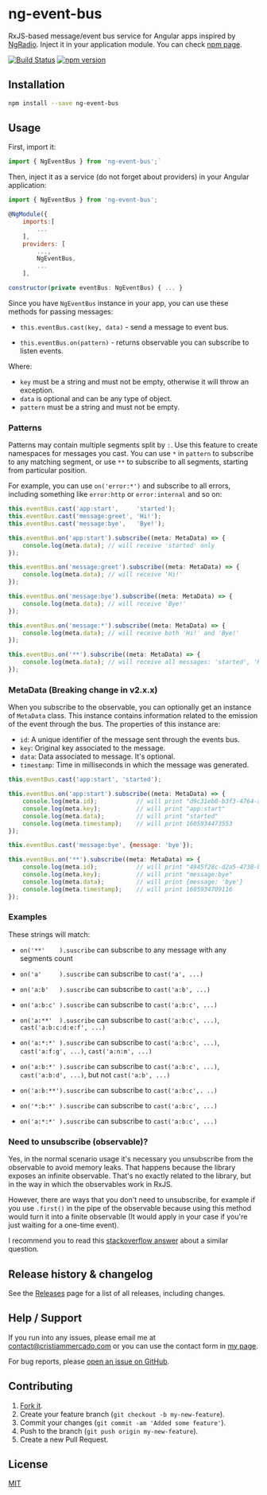 # ng-event-bus

RxJS-based message/event bus service for Angular apps inspired by [NgRadio](https://github.com/govorov/ng-radio). Inject it in your application module. You can check [npm page](https://www.npmjs.com/package/ng-event-bus).

[![Build Status](https://travis-ci.com/cristiammercado/ng-event-bus.svg?branch=master)](https://travis-ci.com/cristiammercado/ng-event-bus)
[![npm version](https://badge.fury.io/js/ng-event-bus.svg)](https://badge.fury.io/js/ng-event-bus)

## Installation

```bash
npm install --save ng-event-bus
```

## Usage

First, import it:

```js
import { NgEventBus } from 'ng-event-bus';`
```
Then, inject it as a service (do not forget about providers) in your Angular application:

```js
import { NgEventBus } from 'ng-event-bus';

@NgModule({
    imports:[
        ...
    ],
    providers: [
        ...,
        NgEventBus,
        ...
    ],
```

```js
constructor(private eventBus: NgEventBus) { ... }
```

Since you have `NgEventBus` instance in your app, you can use these methods for passing messages:

* `this.eventBus.cast(key, data)` - send a message to event bus.

* `this.eventBus.on(pattern)` - returns observable you can subscribe to listen events.

Where:

 - `key` must be a string and must not be empty, otherwise it will throw an exception. 
 - `data` is optional and can be any type of object.
 - `pattern` must be a string and must not be empty. 
 
### Patterns
 
Patterns may contain multiple segments split by `:`. Use this feature to create namespaces for messages you cast. You can use `*` in `pattern` to subscribe to any matching segment, or use `**` to subscribe to all segments, starting from particular position.

For example, you can use `on('error:*')` and subscribe to all errors, including something like `error:http` or `error:internal` and so on:

```js
this.eventBus.cast('app:start',     'started');
this.eventBus.cast('message:greet', 'Hi!');
this.eventBus.cast('message:bye',   'Bye!');

this.eventBus.on('app:start').subscribe((meta: MetaData) => {
    console.log(meta.data); // will receive 'started' only
});

this.eventBus.on('message:greet').subscribe((meta: MetaData) => {
    console.log(meta.data); // will receive 'Hi!'
});

this.eventBus.on('message:bye').subscribe((meta: MetaData) => {
    console.log(meta.data); // will receive 'Bye!'
});

this.eventBus.on('message:*').subscribe((meta: MetaData) => {
    console.log(meta.data); // will receive both 'Hi!' and 'Bye!'
});

this.eventBus.on('**').subscribe((meta: MetaData) => {
    console.log(meta.data); // will receive all messages: 'started', 'Hi!' and 'Bye!'
});

```

### MetaData (Breaking change in v2.x.x)

When you subscribe to the observable, you can optionally get an instance of `MetaData` class. This instance contains information related to the emission of the event through the bus. The properties of this instance are:

 - `id`: A unique identifier of the message sent through the events bus.
 - `key`: Original key associated to the message.
 - `data`: Data associated to message. It's optional.
 - `timestamp`: Time in milliseconds in which the message was generated.
 
```js
this.eventBus.cast('app:start', 'started');

this.eventBus.on('app:start').subscribe((meta: MetaData) => {
    console.log(meta.id);           // will print "d9c31eb0-b3f3-4764-a96d-6a703112a696"
    console.log(meta.key);          // will print "app:start"
    console.log(meta.data);         // will print "started"
    console.log(meta.timestamp);    // will print 1605934473553
});

```

```js
this.eventBus.cast('message:bye', {message: 'bye'});

this.eventBus.on('**').subscribe((meta: MetaData) => {
    console.log(meta.id);           // will print "4945f28c-d2a5-4738-b7d1-f3df8f08422c"
    console.log(meta.key);          // will print "message:bye"
    console.log(meta.data);         // will print {message: 'bye'}
    console.log(meta.timestamp);    // will print 1605934709116
});

```

### Examples

These strings will match:

 - `on('**'    ).suscribe` can subscribe to any message with any segments count

 - `on('a'     ).suscribe` can subscribe to `cast('a', ...)`

 - `on('a:b'   ).suscribe` can subscribe to `cast('a:b', ...)`

 - `on('a:b:c' ).suscribe` can subscribe to `cast('a:b:c', ...)`

 - `on('a:**'  ).suscribe` can subscribe to `cast('a:b:c', ...)`, `cast('a:b:c:d:e:f', ...)`

 - `on('a:*:*' ).suscribe` can subscribe to `cast('a:b:c', ...)`, `cast('a:f:g', ...)`, `cast('a:n:m', ...)`

 - `on('a:b:*' ).suscribe` can subscribe to `cast('a:b:c', ...)`, `cast('a:b:d', ...)`, but not `cast('a:b', ...)`

 - `on('a:b:**').suscribe` can subscribe to `cast('a:b:c',. ..)`

 - `on('*:b:*' ).suscribe` can subscribe to `cast('a:b:c', ...)`

 - `on('a:*:*' ).suscribe` can subscribe to `cast('a:b:c', ...)`

### Need to unsubscribe (observable)?

Yes, in the normal scenario usage it's necessary you unsubscribe from the observable to avoid memory leaks. That happens because the library exposes an infinite observable. That's no exactly related to the library, but in the way in which the observables work in RxJS.

However, there are ways that you don't need to unsubscribe, for example if you use `.first()` in the pipe of the observable because using this method would turn it into a finite observable (It would apply in your case if you're just waiting for a one-time event).

I recommend you to read this [stackoverflow answer](https://stackoverflow.com/questions/50629357/rxjs-angular-unsubscribe-from-subjects/50633482#50633482) about a similar question.

## Release history & changelog

See the [Releases](https://github.com/cristiammercado/ng-event-bus/releases) page for a list of all releases, including changes.

## Help / Support

If you run into any issues, please email me at [contact@cristiammercado.com](mailto:contact@cristiammercado.com) or you can use the contact form in [my page](https://www.cristiammercado.com/en/#contact).

For bug reports, please [open an issue on GitHub](https://github.com/cristiammercado/ng-event-bus/issues/new).

## Contributing

1. [Fork it](https://github.com/cristiammercado/ng-event-bus).
2. Create your feature branch (`git checkout -b my-new-feature`).
3. Commit your changes (`git commit -am 'Added some feature'`).
4. Push to the branch (`git push origin my-new-feature`).
5. Create a new Pull Request.

## License

[MIT](https://github.com/cristiammercado/ng-event-bus/blob/master/LICENSE)

